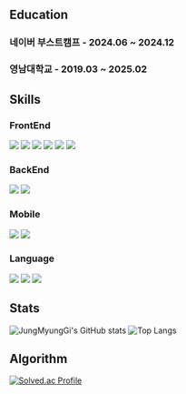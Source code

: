 ## Education
### 네이버 부스트캠프 - 2024.06 ~ 2024.12
### 영남대학교 - 2019.03 ~ 2025.02

## Skills
### FrontEnd
![](https://img.shields.io/badge/TypeScript-3178C6?style=for-the-badge&logo=TypeScript&logoColor=white)
![](https://img.shields.io/badge/JavaScript-F7DF1E?style=for-the-badge&logo=JavaScript&logoColor=white)
![](https://img.shields.io/badge/HTML5-E34F26?style=for-the-badge&logo=html5&logoColor=white)
![](https://img.shields.io/badge/CSS3-1572B6?style=for-the-badge&logo=css3&logoColor=white)
![](https://img.shields.io/badge/React-20232A?style=for-the-badge&logo=react&logoColor=61DAFB)
![](https://img.shields.io/badge/Next.js-20232A?style=for-the-badge&logo=Next.js&logoColor=ffffff) 
### BackEnd
![](https://img.shields.io/badge/Express-000000?style=for-the-badge&logo=express&logoColor=white)
![](https://img.shields.io/badge/MySQL-4479A1?style=for-the-badge&logo=MYSQL&logoColor=white)  

### Mobile
![](https://img.shields.io/badge/Flutter-02569B?style=for-the-badge&logo=flutter&logoColor=white)
![](https://img.shields.io/badge/Dart-0175C2?style=for-the-badge&logo=dart&logoColor=white)  

### Language
![](https://img.shields.io/badge/Python-14354C?style=for-the-badge&logo=python&logoColor=white)
![](https://img.shields.io/badge/C-00599C?style=for-the-badge&logo=c&logoColor=white)
![](https://img.shields.io/badge/Java-ED8B00?style=for-the-badge&logo=openjdk&logoColor=white)

## Stats
![JungMyungGi's GitHub stats](https://github-readme-stats.vercel.app/api?username=jungmyunggi&show_icons=true&theme=radical)
![Top Langs](https://github-readme-stats.vercel.app/api/top-langs/?username=jungmyunggi&layout=compact)

## Algorithm
[![Solved.ac Profile](http://mazassumnida.wtf/api/v2/generate_badge?boj=jmk101711)](https://solved.ac/jmk101711/)
